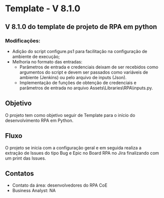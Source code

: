 # Template - V 8.1.0

## V 8.1.0 do template de projeto de RPA em python

### Modificações:

- Adição do script configure.ps1 para facilitação na configuração de ambiente de execução;
- Melhoria no formato das entradas: 
  - Parâmetros de entrada e credenciais deixam de ser recebidos como argumentos do script e devem ser passados como variáveis de ambiente (Jenkins) ou pelo arquivo de inputs (Json).
  - Implementação de funções de obtenção de credenciais e parâmetros de entrada no arquivo Assets\Libraries\RPA\inputs.py.

## Objetivo
O projeto tem como objetivo seguir de Template para o início do desenvolvimento RPA em Python.

## Fluxo
O projeto se inicia com a configuração geral e em seguida realiza a extração de Issues do tipo Bug e Epic no Board RPA no Jira finalizando com um print das Issues.

## Contatos
- Contato da área: desenvolvedores do RPA CoE
- Business Analyst: NA